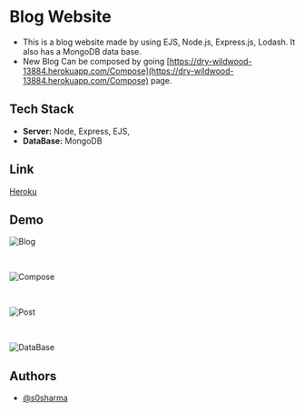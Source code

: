 
# Blog Website

*  This is a blog website made by using EJS, Node.js, Express.js, Lodash. It also has a MongoDB data base.
*  New Blog Can be composed by going [https://dry-wildwood-13884.herokuapp.com/Compose](https://dry-wildwood-13884.herokuapp.com/Compose) page.


## Tech Stack

* **Server:** Node, Express, EJS,
* **DataBase:** MongoDB

  
## Link

[Heroku](https://dry-wildwood-13884.herokuapp.com/)

## Demo
![Blog](Images/todoDB.png)

<br>

![Compose](Images/todogrocery.png)

<br>

![Post](Images/todoschool.png)

<br>

![DataBase](Images/todoDB.png)

  
## Authors

- [@s0sharma](https://github.com/s0sharma)

  
